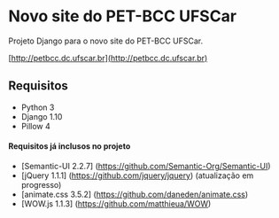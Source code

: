 # Novo site do PET-BCC UFSCar
Projeto Django para o novo site do PET-BCC UFSCar.

[http://petbcc.dc.ufscar.br](http://petbcc.dc.ufscar.br)

## Requisitos
+ Python 3
+ Django 1.10
+ Pillow 4


#### Requisitos já inclusos no projeto
+ [Semantic-UI 2.2.7] (https://github.com/Semantic-Org/Semantic-UI)
+ [jQuery 1.1.1] (https://github.com/jquery/jquery) (atualização em progresso)
+ [animate.css 3.5.2] (https://github.com/daneden/animate.css)
+ [WOW.js 1.1.3] (https://github.com/matthieua/WOW)

